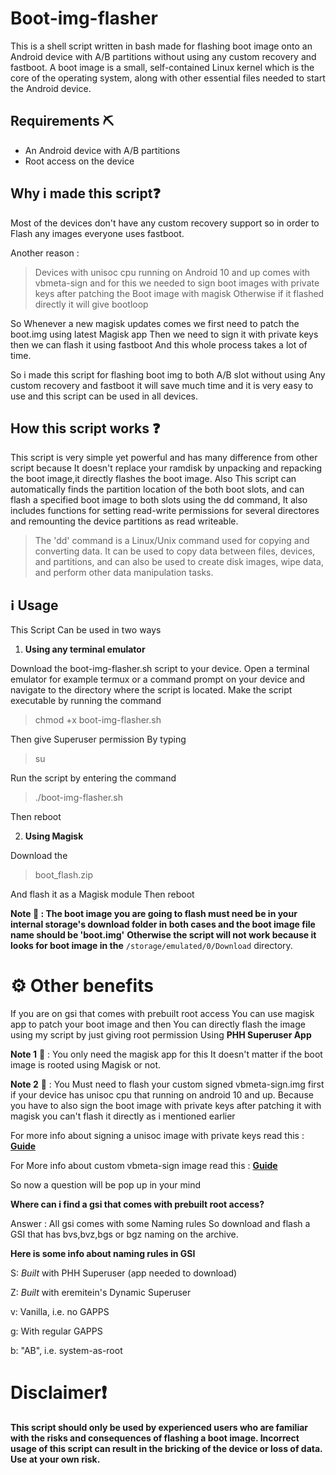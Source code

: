 # Boot-img-flasher
This is a shell script written in bash made for flashing boot image onto an Android device with A/B partitions without using any custom recovery and fastboot.
A boot image is a small, self-contained Linux kernel which is the core of the operating system, 
along with other essential files needed to start the Android device.

## Requirements ⛏️
 - An Android device with A/B partitions
 - Root access on the device

## Why i made this script❓

Most of the devices don't have any custom recovery support so in order to
Flash any images everyone uses fastboot.

Another reason :   
 > Devices with unisoc cpu running on Android 10 and up comes with vbmeta-sign and for this we needed to sign boot images with private keys after patching 
the Boot image with magisk Otherwise if it flashed directly it will give bootloop

So Whenever a new magisk updates comes we first need to patch the boot.img using latest Magisk app
Then we need to sign it with private keys then we can flash it using fastboot
And this whole process takes a lot of time.

So i made this script for flashing boot img to both A/B slot without using
Any custom recovery and fastboot it will save much time and it is very easy to use
and this script can be used in all devices.

## How this script works ❓
This script is very simple yet powerful and has many difference from other script because
It doesn't replace your ramdisk by unpacking and repacking the boot image,it directly flashes the boot image.
Also This script can automatically finds the partition location of the both boot slots,
and can flash a specified boot image to both slots using the dd command, It also includes functions for setting 
read-write permissions for several directores and remounting the device partitions as read writeable.

> The 'dd' command is a Linux/Unix command used for copying and converting data. It can be used to copy data between files, devices, and partitions, and can also be used to create disk images, wipe data, and perform other data manipulation tasks.
## ℹ️ Usage

This Script Can be used in two ways 

1. **Using any terminal emulator**

Download the boot-img-flasher.sh script to your device.
Open a terminal emulator for example termux or a command prompt on your device and navigate to the directory where the script is located.
Make the script executable by running the command 
> chmod +x boot-img-flasher.sh

Then give Superuser permission By typing
> su

Run the script by entering the command 
> ./boot-img-flasher.sh

Then reboot 

2. **Using Magisk**

Download the 
>boot_flash.zip

And flash it as a Magisk module
Then reboot

**Note 📝 : The boot image you are going to flash 
must need be in your internal storage's download folder in both cases and the boot image file name should be 'boot.img'**
**Otherwise the script will not work because it looks for boot image in the**
```/storage/emulated/0/Download``` directory.

# ⚙️ Other benefits
If you are on gsi that comes with prebuilt root access
You can use magisk app to patch your boot image and then
You can directly flash the image using my script by just giving root permission 
Using **PHH Superuser App**

**Note 1** 📝 : You only need the magisk app for this It doesn't matter if the boot image is rooted using Magisk or not.

**Note 2** 📝 : You Must need to flash your custom signed vbmeta-sign.img first if your device has unisoc cpu that running on android 10 and up.
                Because you have to also sign the boot image with private keys after patching it with magisk you can't flash it directly as i mentioned earlier

For more info about signing a unisoc image with private keys read this : [**Guide**](https://www.hovatek.com/forum/thread-32674.html)

For More info about custom vbmeta-sign image read this : [**Guide**](https://www.hovatek.com/forum/thread-32664.html)

So now a question will be pop up in your mind
 
**Where can i find a gsi that comes with prebuilt root access?**

Answer : All gsi comes with some Naming rules 
So download and flash a GSI that has
bvs,bvz,bgs or bgz naming on the archive.

**Here is some info about naming rules in GSI**

 S: *Built* with PHH Superuser (app needed to download)

 Z: *Built* with eremitein's Dynamic Superuser

 v: Vanilla, i.e. no GAPPS

 g: With regular GAPPS

 b: "AB", i.e. system-as-root

 # Disclaimer❗ 
**This script should only be used by experienced users who are familiar with the risks and consequences of flashing a boot image. Incorrect usage of this script can result in the bricking of the device or loss of data. Use at your own risk.**
